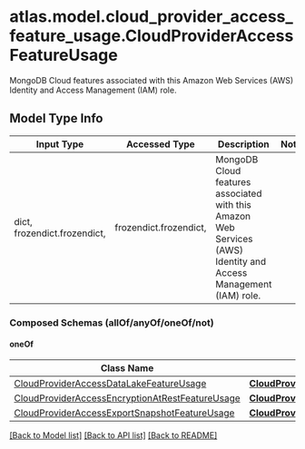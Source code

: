 # atlas.model.cloud_provider_access_feature_usage.CloudProviderAccessFeatureUsage

MongoDB Cloud features associated with this Amazon Web Services (AWS) Identity and Access Management (IAM) role.

## Model Type Info
Input Type | Accessed Type | Description | Notes
------------ | ------------- | ------------- | -------------
dict, frozendict.frozendict,  | frozendict.frozendict,  | MongoDB Cloud features associated with this Amazon Web Services (AWS) Identity and Access Management (IAM) role. | 

### Composed Schemas (allOf/anyOf/oneOf/not)
#### oneOf
Class Name | Input Type | Accessed Type | Description | Notes
------------- | ------------- | ------------- | ------------- | -------------
[CloudProviderAccessDataLakeFeatureUsage](CloudProviderAccessDataLakeFeatureUsage.md) | [**CloudProviderAccessDataLakeFeatureUsage**](CloudProviderAccessDataLakeFeatureUsage.md) | [**CloudProviderAccessDataLakeFeatureUsage**](CloudProviderAccessDataLakeFeatureUsage.md) |  | 
[CloudProviderAccessEncryptionAtRestFeatureUsage](CloudProviderAccessEncryptionAtRestFeatureUsage.md) | [**CloudProviderAccessEncryptionAtRestFeatureUsage**](CloudProviderAccessEncryptionAtRestFeatureUsage.md) | [**CloudProviderAccessEncryptionAtRestFeatureUsage**](CloudProviderAccessEncryptionAtRestFeatureUsage.md) |  | 
[CloudProviderAccessExportSnapshotFeatureUsage](CloudProviderAccessExportSnapshotFeatureUsage.md) | [**CloudProviderAccessExportSnapshotFeatureUsage**](CloudProviderAccessExportSnapshotFeatureUsage.md) | [**CloudProviderAccessExportSnapshotFeatureUsage**](CloudProviderAccessExportSnapshotFeatureUsage.md) |  | 

[[Back to Model list]](../../README.md#documentation-for-models) [[Back to API list]](../../README.md#documentation-for-api-endpoints) [[Back to README]](../../README.md)


